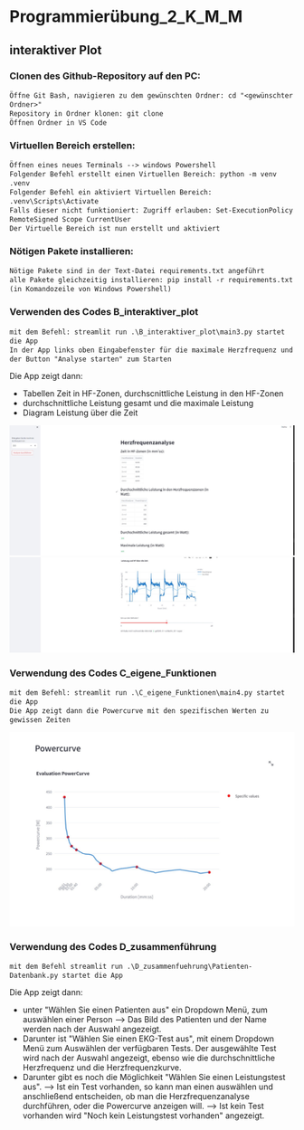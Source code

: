 # Programmierübung_2_K_M_M
## interaktiver Plot
### Clonen des Github-Repository auf den PC:

    Öffne Git Bash, navigieren zu dem gewünschten Ordner: cd "<gewünschter Ordner>"
    Repository in Ordner klonen: git clone
    Öffnen Ordner in VS Code

### Virtuellen Bereich erstellen:

    Öffnen eines neues Terminals --> windows Powershell
    Folgender Befehl erstellt einen Virtuellen Bereich: python -m venv .venv
    Folgender Befehl ein aktiviert Virtuellen Bereich: .venv\Scripts\Activate
    Falls dieser nicht funktioniert: Zugriff erlauben: Set-ExecutionPolicy RemoteSigned Scope CurrentUser
    Der Virtuelle Bereich ist nun erstellt und aktiviert

### Nötigen Pakete installieren:

    Nötige Pakete sind in der Text-Datei requirements.txt angeführt
    alle Pakete gleichzeitig installieren: pip install -r requirements.txt (in Komandozeile von Windows Powershell)

### Verwenden des Codes B_interaktiver_plot

    mit dem Befehl: streamlit run .\B_interaktiver_plot\main3.py startet die App
    In der App links oben Eingabefenster für die maximale Herzfrequenz und der Button "Analyse starten" zum Starten 
Die App zeigt dann: 
* Tabellen Zeit in HF-Zonen, durchscnittliche Leistung in den HF-Zonen                     
* durchschnittliche Leistung gesamt und die maximale Leistung
* Diagram Leistung über die Zeit

![Screenshot](data/screenshots/3_1.jpg)
![Screenshot](data/screenshots/3_2.jpg)

### Verwendung des Codes C_eigene_Funktionen

    mit dem Befehl: streamlit run .\C_eigene_Funktionen\main4.py startet die App
    Die App zeigt dann die Powercurve mit den spezifischen Werten zu gewissen Zeiten

![Screenshot](data/screenshots/4.jpg)

### Verwendung des Codes D_zusammenführung
    mit dem Befehl streamlit run .\D_zusammenfuehrung\Patienten-Datenbank.py startet die App
Die App zeigt dann: 
* unter "Wählen Sie einen Patienten aus" ein Dropdown Menü, zum auswählen einer Person --> Das Bild des Patienten und der Name werden nach der Auswahl angezeigt.                     
* Darunter ist "Wählen Sie einen EKG-Test aus", mit einem Dropdown Menü zum Auswählen der verfügbaren Tests. Der ausgewählte Test wird nach der Auswahl angezeigt, ebenso wie die durchschnittliche Herzfrequenz und die Herzfrequenzkurve.
* Darunter gibt es noch die Möglichkeit "Wählen Sie einen Leistungstest aus".
--> Ist ein Test vorhanden, so kann man einen auswählen und anschließend entscheiden, ob man die Herzfrequenzanalyse durchführen, oder die Powercurve anzeigen will.
--> Ist kein Test vorhanden wird "Noch kein Leistungstest vorhanden" angezeigt.